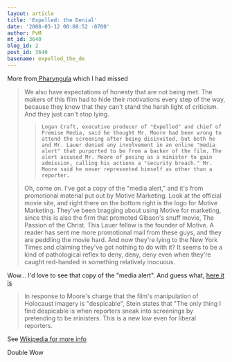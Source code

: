 ```yaml
---
layout: article
title: 'Expelled: the Denial'
date: '2008-03-12 00:08:52 -0700'
author: PvM
mt_id: 3640
blog_id: 2
post_id: 3640
basename: expelled_the_de
---
```

More from[ Pharyngula](http://scienceblogs.com/pharyngula/2008/03/expelled_gets_more_bad_press.php) which I had missed

> We also have expectations of honesty that are not being met. The makers of this film had to hide their motivations every step of the way, because they know that they can't stand the harsh light of criticism. And they just can't stop lying.
> 
> >     Logan Craft, executive producer of "Expelled" and chief of Premise Media, said he thought Mr. Moore had been wrong to attend the screening after being disinvited, but both he and Mr. Lauer denied any involvement in an online "media alert" that purported to be from a backer of the film. The alert accused Mr. Moore of posing as a minister to gain admission, calling his actions a "security breach." Mr. Moore said he never represented himself as other than a reporter.
> 
> Oh, come on. I've got a copy of the "media alert," and it's from promotional material put out by Motive Marketing. Look at the official movie site, and right there on the bottom right is the logo for Motive Marketing. They've been bragging about using Motive for marketing, since this is also the firm that promoted Gibson's snuff movie, The Passion of the Christ. This Lauer fellow is the founder of Motive. A reader has sent me more promotional mail from these guys, and they are peddling the movie hard. And now they're lying to the New York Times and claiming they've got nothing to do with it? It seems to be a kind of pathological reflex to deny, deny, deny even when they're caught red-handed in something relatively inocuous.

Wow... I'd love to see that copy of the "media alert". And guess what, [here it is](http://scienceblogs.com/pharyngula/2008/02/media_alert.php)

> In response to Moore's charge that the film's manipulation of Holocaust imagery is "despicable", Stein states that "The only thing I find despicable is when reporters sneak into screenings by pretending to be ministers. This is a new low even for liberal reporters.


See [Wikipedia for more info](http://en.wikipedia.org/wiki/Expelled:_No_Intelligence_Allowed)

Double Wow
